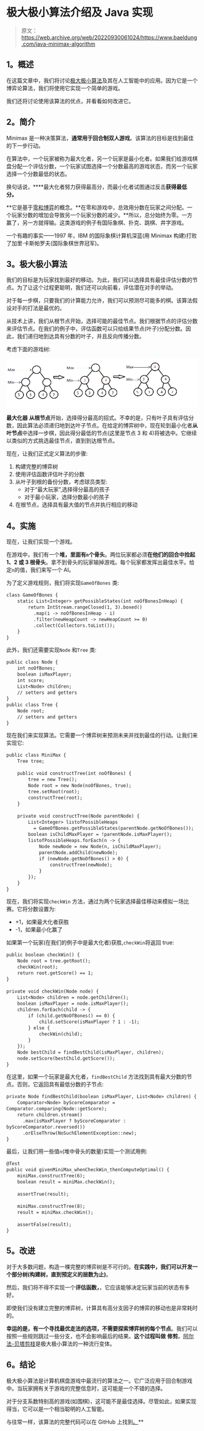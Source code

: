 # 极大极小算法介绍及 Java 实现

> 原文：<https://web.archive.org/web/20220930061024/https://www.baeldung.com/java-minimax-algorithm>

## 1。概述

在这篇文章中，我们将讨论[极大极小算法](/web/20221024034134/https://www.baeldung.com/cs/minimax-algorithm)及其在人工智能中的应用。因为它是一个博弈论算法，我们将使用它实现一个简单的游戏。

我们还将讨论使用该算法的优点，并看看如何改进它。

## 2。简介

Minimax 是一种决策算法，**通常用于回合制双人游戏**。该算法的目标是找到最佳的下一步行动。

在算法中，一个玩家被称为最大化者，另一个玩家是最小化者。如果我们给游戏棋盘分配一个评估分数，一个玩家试图选择一个分数最高的游戏状态，而另一个玩家选择一个分数最低的状态。

换句话说，****最大化者努力获得最高分，而最小化者试图通过反击**获得最低分。**

 **它是基于[零和博弈](https://web.archive.org/web/20221024034134/https://en.wikipedia.org/wiki/Zero-sum_game)的概念。**在零和游戏中，总效用分数在玩家之间分配。一个玩家分数的增加会导致另一个玩家分数的减少。**所以，总分始终为零。一方赢了，另一方就得输。这类游戏的例子有国际象棋、扑克、跳棋、井字游戏。

一个有趣的事实——1997 年，IBM 的国际象棋计算机深蓝(用 Minimax 构建)打败了加里·卡斯帕罗夫(国际象棋世界冠军)。

## 3。极大极小算法

我们的目标是为玩家找到最好的移动。为此，我们可以选择具有最佳评估分数的节点。为了让这个过程更聪明，我们还可以向前看，评估潜在对手的举动。

对于每一步棋，只要我们的计算能力允许，我们可以预测尽可能多的棋。该算法假设对手的打法是最优的。

从技术上讲，我们从根节点开始，选择可能的最佳节点。我们根据节点的评估分数来评估节点。在我们的例子中，评估函数可以只给结果节点(叶子)分配分数。因此，我们递归地到达具有分数的叶子，并且反向传播分数。

考虑下面的游戏树:

[![minimax](img/4046214b6bc6953b4c16b8a437e67a2b.png)](/web/20221024034134/https://www.baeldung.com/wp-content/uploads/2017/07/minimax.png)

**最大化器** **从根节点**开始，选择得分最高的招式。不幸的是，只有叶子具有评估分数，因此算法必须递归地到达叶子节点。在给定的博弈树中，现在轮到最小化者**从叶节点**中选择一步棋，因此得分最低的节点(这里是节点 3 和 4)将被选中。它继续以类似的方式挑选最佳节点，直到到达根节点。

现在，让我们正式定义算法的步骤:

1.  构建完整的博弈树
2.  使用评估函数评估叶子的分数
3.  从叶子到根的备份分数，考虑球员类型:
    *   对于“最大玩家”,选择得分最高的孩子
    *   对于最小玩家，选择分数最小的孩子
4.  在根节点，选择具有最大值的节点并执行相应的移动

## 4。实施

现在，让我们实现一个游戏。

在游戏中，我们有一个**堆，里面有`n`个骨头**。两位玩家都必须**在他们的回合中捡起 1、2 或 3 根骨头**。拿不到骨头的玩家输掉游戏。每个玩家都发挥出最佳水平。给定`n`的值，我们来写一个 AI。

为了定义游戏规则，我们将实现`GameOfBones` 类:

```
class GameOfBones {
    static List<Integer> getPossibleStates(int noOfBonesInHeap) {
        return IntStream.rangeClosed(1, 3).boxed()
          .map(i -> noOfBonesInHeap - i)
          .filter(newHeapCount -> newHeapCount >= 0)
          .collect(Collectors.toList());
    }
}
```

此外，我们还需要实现`Node` 和`Tree` 类:

```
public class Node {
    int noOfBones;
    boolean isMaxPlayer;
    int score;
    List<Node> children;
    // setters and getters
}
public class Tree {
    Node root;
    // setters and getters
}
```

现在我们来实现算法。它需要一个博弈树来预测未来并找到最佳的行动。让我们来实现它:

```
public class MiniMax {
    Tree tree;

    public void constructTree(int noOfBones) {
        tree = new Tree();
        Node root = new Node(noOfBones, true);
        tree.setRoot(root);
        constructTree(root);
    }

    private void constructTree(Node parentNode) {
        List<Integer> listofPossibleHeaps 
          = GameOfBones.getPossibleStates(parentNode.getNoOfBones());
        boolean isChildMaxPlayer = !parentNode.isMaxPlayer();
        listofPossibleHeaps.forEach(n -> {
            Node newNode = new Node(n, isChildMaxPlayer);
            parentNode.addChild(newNode);
            if (newNode.getNoOfBones() > 0) {
                constructTree(newNode);
            }
        });
    }
}
```

现在，我们将实现`checkWin` 方法，通过为两个玩家选择最佳移动来模拟一场比赛。它将分数设置为:

*   +1，如果最大化者获胜
*   -1，如果最小化赢了

如果第一个玩家(在我们的例子中是最大化者)获胜,`checkWin`将返回 true:

```
public boolean checkWin() {
    Node root = tree.getRoot();
    checkWin(root);
    return root.getScore() == 1;
}

private void checkWin(Node node) {
    List<Node> children = node.getChildren();
    boolean isMaxPlayer = node.isMaxPlayer();
    children.forEach(child -> {
        if (child.getNoOfBones() == 0) {
            child.setScore(isMaxPlayer ? 1 : -1);
        } else {
            checkWin(child);
        }
    });
    Node bestChild = findBestChild(isMaxPlayer, children);
    node.setScore(bestChild.getScore());
}
```

在这里，如果一个玩家是最大化者，`findBestChild` 方法找到具有最大分数的节点。否则，它返回具有最低分数的子节点:

```
private Node findBestChild(boolean isMaxPlayer, List<Node> children) {
    Comparator<Node> byScoreComparator = Comparator.comparing(Node::getScore);
    return children.stream()
      .max(isMaxPlayer ? byScoreComparator : byScoreComparator.reversed())
      .orElseThrow(NoSuchElementException::new);
}
```

最后，让我们用一些值`n`(堆中骨头的数量)实现一个测试用例:

```
@Test
public void givenMiniMax_whenCheckWin_thenComputeOptimal() {
    miniMax.constructTree(6);
    boolean result = miniMax.checkWin();

    assertTrue(result);

    miniMax.constructTree(8);
    result = miniMax.checkWin();

    assertFalse(result);
}
```

## 5。改进

对于大多数问题，构造一棵完整的博弈树是不可行的。**在实践中，我们可以开发一个部分树(构建树，直到预定义的层数为止)**。

然后，我们将不得不实现一个**评估函数，**，它应该能够决定玩家当前的状态有多好。

即使我们没有建立完整的博弈树，计算具有高分支因子的博弈的移动也是非常耗时的。

**幸运的是，有一个寻找最优走法的选项，不需要探索博弈树的每个节点**。我们可以按照一些规则跳过一些分支，也不会影响最后的结果。**这个过程叫做** **修剪**。[阿尔法-贝塔剪枝](https://web.archive.org/web/20221024034134/https://en.wikipedia.org/wiki/Alpha%E2%80%93beta_pruning)是极大极小算法的一种流行变体。

## 6。结论

极大极小算法是计算机棋盘游戏中最流行的算法之一。它广泛应用于回合制游戏中。当玩家拥有关于游戏的完整信息时，这可能是一个不错的选择。

对于分支系数特别高的游戏(如围棋)，这可能不是最佳选择。尽管如此，如果实现得当，它可以是一个相当聪明的人工智能。

与往常一样，该算法的完整代码可以在 GitHub 上找到[。](https://web.archive.org/web/20221024034134/https://github.com/eugenp/tutorials/tree/master/algorithms-modules/algorithms-miscellaneous-1)**